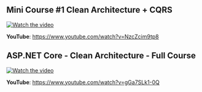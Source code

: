 ## Mini Course #1 Clean Architecture + CQRS
  [![Watch the video](https://img.youtube.com/vi/NzcZcim9tp8/0.jpg)](https://www.youtube.com/watch?v=NzcZcim9tp8)

  **YouTube**: https://www.youtube.com/watch?v=NzcZcim9tp8

## ASP.NET Core - Clean Architecture - Full Course
  [![Watch the video](https://img.youtube.com/vi/gGa7SLk1-0Q/0.jpg)](https://www.youtube.com/watch?v=gGa7SLk1-0Q)

  **YouTube**: https://www.youtube.com/watch?v=gGa7SLk1-0Q